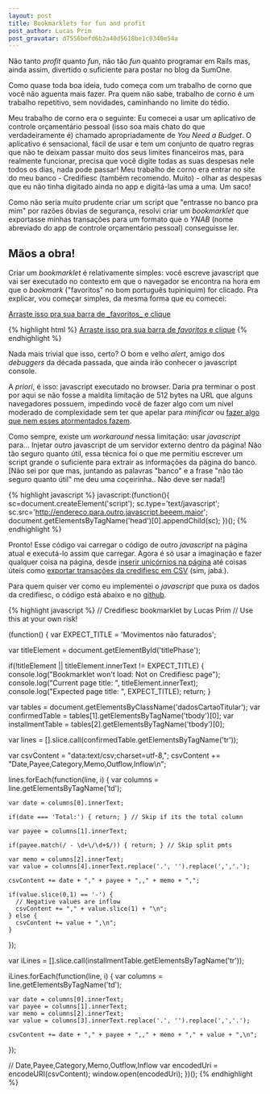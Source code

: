 ```yaml
---
layout: post
title: Bookmarklets for fun and profit
post_author: Lucas Prim
post_gravatar: d7556befd6b2a40d5618be1c0340e54a
---
```


Não tanto _profit_ quanto _fun_, não tão _fun_ quanto programar em Rails mas,
ainda assim, divertido o suficiente para postar no blog da SumOne.

Como quase toda boa ideia, tudo começa com um trabalho de corno que você não
aguenta mais fazer. Pra quem não sabe, trabalho de corno é um trabalho
repetitivo, sem novidades, caminhando no limite do tédio.

<!-- more -->

Meu trabalho de corno era o seguinte: Eu comecei a usar um aplicativo de
controle orçamentário pessoal (isso soa mais chato do que verdadeiramente é)
chamado apropriadamente de _You Need a Budget_.
O aplicativo é sensacional, fácil de usar e tem um conjunto de quatro regras que
não te deixam passar muito dos seus limites financeiros mas, para realmente
funcionar, precisa que você digite todas as suas despesas nele todos os dias,
nada pode passar!
Meu trabalho de corno era entrar no site do meu banco - Credifiesc (também
recomendo. Muito) - olhar as despesas que eu não tinha digitado ainda no app e
digitá-las uma a uma. Um saco!

Como não seria muito prudente criar um script que "entrasse no banco pra mim"
por razões óbvias de segurança, resolvi criar um _bookmarklet_ que exportasse
minhas transações para um formato que o _YNAB_ (nome abreviado do app de
controle orçamentário pessoal) conseguisse ler.

## Mãos a obra!

Criar um _bookmarklet_ é relativamente simples: você escreve javascript que vai
ser executado no contexto em que o navegador se encontra na hora em que o
_bookmark_ ("favoritos" no bom português tupiniquim) for clicado.
Pra explicar, vou começar simples, da mesma forma que eu comecei:

<a href="javascript:(function() { alert('oi! eu sou um bookmarklet feliz!'); })();">
Arraste isso pra sua barra de _favoritos_ e clique</a>

{% highlight html %}
<a href="javascript:(function() { alert('oi! eu sou um bookmarklet feliz!'); })();">
Arraste isso pra sua barra de _favoritos_ e clique</a>
{% endhighlight %}

Nada mais trivial que isso, certo? O bom e velho _alert_, amigo dos _debuggers_
da década passada, que ainda irão conhecer o javascript console.

A _priori_, é isso: javascript executado no browser. Daria pra terminar o post
por aqui se não fosse a maldita limitação de 512 bytes na URL que alguns
navegadores possuem, impedindo você de fazer algo com um nível moderado de
complexidade sem ter que apelar para _minificar_ ou [fazer algo que nem esses
atormentados fazem](http://js1k.com/).

Como sempre, existe um _workaround_ nessa limitação: usar _javascript_ para...
Injetar outro javascript de um servidor externo dentro da página! Não tão seguro
quanto útil, essa técnica foi o que me permitiu escrever um script grande o
suficiente para extrair as informações da página do banco. [Não sei por que mas,
juntando as palavras "banco" e a frase "não tão seguro quanto útil" me deu uma
coçeirinha.. Não deve ser nada!]

{% highlight javascript %}
javascript:(function(){
  sc=document.createElement('script');
  sc.type='text/javascript';
  sc.src='http://endereco.para.outro.javascript.beeem.maior';
  document.getElementsByTagName('head')[0].appendChild(sc);
})();
{% endhighlight %}

Pronto! Esse código vai carregar o código de outro _javascript_ na página atual
e executá-lo assim que carregar. Agora é só usar a imaginação e fazer qualquer
coisa na página, desde [inserir unicórnios na página](http://www.cornify.com/)
até coisas úteis como [exportar transações da credifiesc em CSV](https://github.com/sumoners/credifiesc-bookmarklet)
(sim, jabá.).

Para quem quiser ver como eu implementei o _javascript_ que puxa os dados da
credifiesc, o código está abaixo e no [github](https://github.com/sumoners/credifiesc-bookmarklet).

{% highlight javascript %}
// Credifiesc bookmarklet by Lucas Prim
// Use this at your own risk!

(function() {
  var EXPECT_TITLE = 'Movimentos não faturados';

  var titleElement = document.getElementById('titlePhase');

  if(!titleElement || titleElement.innerText != EXPECT_TITLE) {
    console.log("Bookmarklet won't load: Not on Credifiesc page");
    console.log("Current page title: ", titleElement.innerText);
    console.log("Expected page title: ", EXPECT_TITLE);
    return;
  }

  var tables = document.getElementsByClassName('dadosCartaoTitular');
  var confirmedTable = tables[1].getElementsByTagName('tbody')[0];
  var installmentTable = tables[2].getElementsByTagName('tbody')[0];

  var lines = [].slice.call(confirmedTable.getElementsByTagName('tr'));

  var csvContent = "data:text/csv;charset=utf-8,";
  csvContent += "Date,Payee,Category,Memo,Outflow,Inflow\n";

  lines.forEach(function(line, i) {
    var columns = line.getElementsByTagName('td');

    var date = columns[0].innerText;

    if(date === 'Total:') { return; } // Skip if its the total column

    var payee = columns[1].innerText;

    if(payee.match(/ - \d+\/\d+$/)) { return; } // Skip split pmts

    var memo = columns[2].innerText;
    var value = columns[4].innerText.replace('.', '').replace(',','.');

    csvContent += date + "," + payee + ",," + memo + ",";

    if(value.slice(0,1) == '-') {
      // Negative values are inflow
      csvContent += "," + value.slice(1) + "\n";
    } else {
      csvContent += value + ",\n";
    }
  });

  var iLines = [].slice.call(installmentTable.getElementsByTagName('tr'));

  iLines.forEach(function(line, i) {
    var columns = line.getElementsByTagName('td');

    var date = columns[0].innerText;
    var payee = columns[1].innerText;
    var memo = columns[2].innerText;
    var value = columns[3].innerText.replace('.', '').replace(',','.');

    csvContent += date + "," + payee + ",," + memo + "," + value + ",\n";
  });

  // Date,Payee,Category,Memo,Outflow,Inflow
  var encodedUri = encodeURI(csvContent);
  window.open(encodedUri);
})();
{% endhighlight %}
